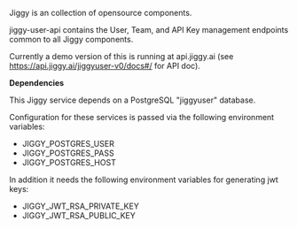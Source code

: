 Jiggy is an collection of opensource components.

jiggy-user-api contains the User, Team, and API Key management endpoints common to all Jiggy components.

Currently a demo version of this is running at api.jiggy.ai (see https://api.jiggy.ai/jiggyuser-v0/docs#/ for API doc).


**Dependencies**

This Jiggy service depends on a PostgreSQL "jiggyuser" database.


Configuration for these services is passed via the following environment variables:


- JIGGY_POSTGRES_USER
- JIGGY_POSTGRES_PASS
- JIGGY_POSTGRES_HOST

In addition it needs the following environment variables for generating jwt keys:

- JIGGY_JWT_RSA_PRIVATE_KEY
- JIGGY_JWT_RSA_PUBLIC_KEY
